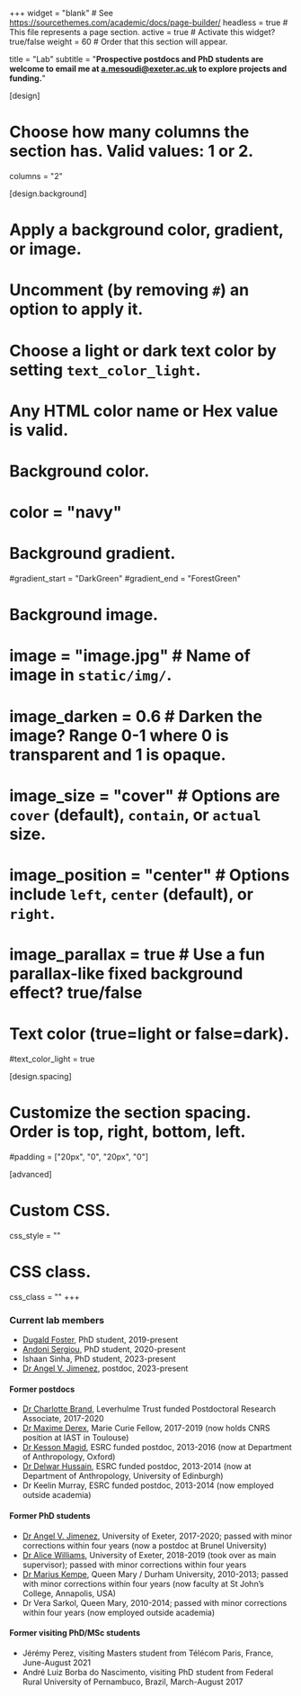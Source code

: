 +++
widget = "blank"  # See https://sourcethemes.com/academic/docs/page-builder/
headless = true  # This file represents a page section.
active = true  # Activate this widget? true/false
weight = 60  # Order that this section will appear.

title = "Lab"
subtitle = "**Prospective postdocs and PhD students are welcome to email me at <a.mesoudi@exeter.ac.uk> to explore projects and funding.**"

[design]
  # Choose how many columns the section has. Valid values: 1 or 2.
  columns = "2"

[design.background]
  # Apply a background color, gradient, or image.
  #   Uncomment (by removing `#`) an option to apply it.
  #   Choose a light or dark text color by setting `text_color_light`.
  #   Any HTML color name or Hex value is valid.

  # Background color.
  # color = "navy"
  
  # Background gradient.
  #gradient_start = "DarkGreen"
  #gradient_end = "ForestGreen"
  
  # Background image.
  # image = "image.jpg"  # Name of image in `static/img/`.
  # image_darken = 0.6  # Darken the image? Range 0-1 where 0 is transparent and 1 is opaque.
  # image_size = "cover"  #  Options are `cover` (default), `contain`, or `actual` size.
  # image_position = "center"  # Options include `left`, `center` (default), or `right`.
  # image_parallax = true  # Use a fun parallax-like fixed background effect? true/false
  
  # Text color (true=light or false=dark).
  #text_color_light = true

[design.spacing]
  # Customize the section spacing. Order is top, right, bottom, left.
  #padding = ["20px", "0", "20px", "0"]

[advanced]
 # Custom CSS. 
 css_style = ""
 
 # CSS class.
 css_class = ""
+++

### Current lab members

* [Dugald Foster](https://biosciences.exeter.ac.uk/staff/profile/index.php?web_id=Dugald_Foster), PhD student, 2019-present
* [Andoni Sergiou](http://andonisergiou.com/), PhD student, 2020-present
* Ishaan Sinha, PhD student, 2023-present
* [Dr Angel V. Jimenez](https://angelvjimenez.com/), postdoc, 2023-present

#### Former postdocs

* [Dr Charlotte Brand](https://lottybrand.wordpress.com/), Leverhulme Trust funded Postdoctoral Research Associate, 2017-2020 
* [Dr Maxime Derex](https://maximederex.weebly.com/), Marie Curie Fellow, 2017-2019 (now holds CNRS position at IAST in Toulouse)
* [Dr Kesson Magid](https://www.anthro.ox.ac.uk/people/dr-kesson-magid), ESRC funded postdoc, 2013-2016 (now at Department of Anthropology, Oxford)
* [Dr Delwar Hussain](http://www.sps.ed.ac.uk/staff/social_anthropology/delwar_hussain), ESRC funded postdoc, 2013-2014 (now at Department of Anthropology, University of Edinburgh)
* Dr Keelin Murray, ESRC funded postdoc, 2013-2014 (now employed outside academia)

#### Former PhD students

* [Dr Angel V. Jimenez](https://angelvjimenez.com/), University of Exeter, 2017-2020; passed with minor corrections within four years (now a postdoc at Brunel University)
* [Dr Alice Williams](https://alicejeanwilliams.wordpress.com/), University of Exeter, 2018-2019 (took over as main supervisor); passed with minor corrections within four years
* [Dr Marius Kempe](https://www.sjc.edu/academic-programs/faculty/annapolis), Queen Mary / Durham University, 2010-2013; passed with minor corrections within four years (now faculty at St John’s College, Annapolis, USA)
* Dr Vera Sarkol, Queen Mary, 2010-2014; passed with minor corrections within four years (now employed outside academia)

#### Former visiting PhD/MSc students

* Jérémy Perez, visiting Masters student from Télécom Paris, France, June-August 2021
* André Luiz Borba do Nascimento, visiting PhD student from Federal Rural University of Pernambuco, Brazil, March-August 2017

